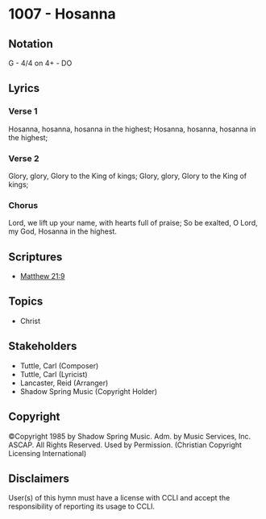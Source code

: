 # 1007 - Hosanna

## Notation

G - 4/4 on 4+ - DO

## Lyrics

### Verse 1

Hosanna, hosanna, hosanna in the highest; Hosanna, hosanna, hosanna in the highest;

### Verse 2

Glory, glory, Glory to the King of kings; Glory, glory, Glory to the King of kings;

### Chorus

Lord, we lift up your name, with hearts full of praise; So be exalted, O Lord, my God, Hosanna in the highest.


## Scriptures

- [Matthew 21:9](https://www.biblegateway.com/passage/?search=Matthew%2021%3A9)

## Topics

- Christ

## Stakeholders

- Tuttle, Carl (Composer)
- Tuttle, Carl (Lyricist)
- Lancaster, Reid (Arranger)
- Shadow Spring Music (Copyright Holder)

## Copyright

©Copyright 1985 by Shadow Spring Music. Adm. by Music Services, Inc. ASCAP. All Rights Reserved. Used by Permission.
(Christian Copyright Licensing International)

## Disclaimers

User(s) of this hymn must have a license with CCLI and accept the responsibility of reporting its usage to CCLI.

